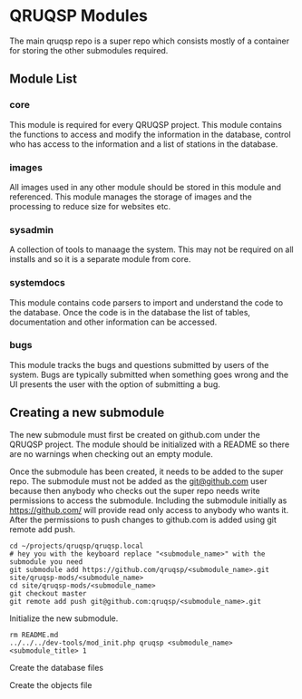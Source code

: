 QRUQSP Modules
==============

The main qruqsp repo is a super repo which consists mostly of a container for storing the other submodules required.

Module List
-----------

### core
This module is required for every QRUQSP project. This module contains the functions to access and modify the information 
in the database, control who has access to the information and a list of stations in the database.

### images
All images used in any other module should be stored in this module and referenced. This module manages the storage
of images and the processing to reduce size for websites etc.

### sysadmin
A collection of tools to manaage the system. This may not be required on all installs and so it is a separate module from core.

### systemdocs
This module contains code parsers to import and understand the code to the database. Once the code is in the database
the list of tables, documentation and other information can be accessed.

### bugs
This module tracks the bugs and questions submitted by users of the system. Bugs are typically submitted when something goes wrong
and the UI presents the user with the option of submitting a bug.


Creating a new submodule
------------------------
The new submodule must first be created on github.com under the QRUQSP project. The module should be initialized with a README so there 
are no warnings when checking out an empty module.

Once the submodule has been created, it needs to be added to the super repo. The submodule must not be added as the git@github.com 
user because then anybody who checks out the super repo needs write permissions to access the submodule. Including the submodule
initially as https://github.com/ will provide read only access to anybody who wants it. After the permissions to push changes
to github.com is added using git remote add push.

```
cd ~/projects/qruqsp/qruqsp.local
# hey you with the keyboard replace "<submodule_name>" with the submodule you need
git submodule add https://github.com/qruqsp/<submodule_name>.git site/qruqsp-mods/<submodule_name>
cd site/qruqsp-mods/<submodule_name>
git checkout master
git remote add push git@github.com:qruqsp/<submodule_name>.git
```

Initialize the new submodule.
```
rm README.md
../../../dev-tools/mod_init.php qruqsp <submodule_name> <submodule_title> 1
```

Create the database files


Create the objects file

